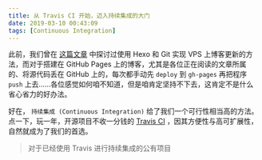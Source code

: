 ```yaml
---
title: 从 Travis CI 开始，迈入持续集成的大门
date: 2019-03-10 00:43:09
tags: [Continuous Integration]
---
```


此前，我们曾在 [这篇文章](https://blog.stfw.info/hexo-completely-tutorial/) 中探讨过使用 Hexo 和 Git 实现 VPS 上博客更新的方法，而对于搭建在 GitHub Pages 上的博客，尤其是各位正在阅读的文章所属的、将源代码丢在 GitHub 上的，每次都手动先 `deploy` 到 `gh-pages` 再把程序 `push` 上去……各位感觉如何咱不知道，但是咱肯定坚持不下去，这肯定不是什么省心省力的好办法。

好在， `持续集成 (Continuous Integration)` 给了我们一个可行性相当高的方法。点一下，玩一年，开源项目不收一分钱的 [Travis CI](https://travis-ci.org) ，因其方便性与高可扩展性，自然就成为了我们的首选。

> 对于已经使用 Travis 进行持续集成的公有项目